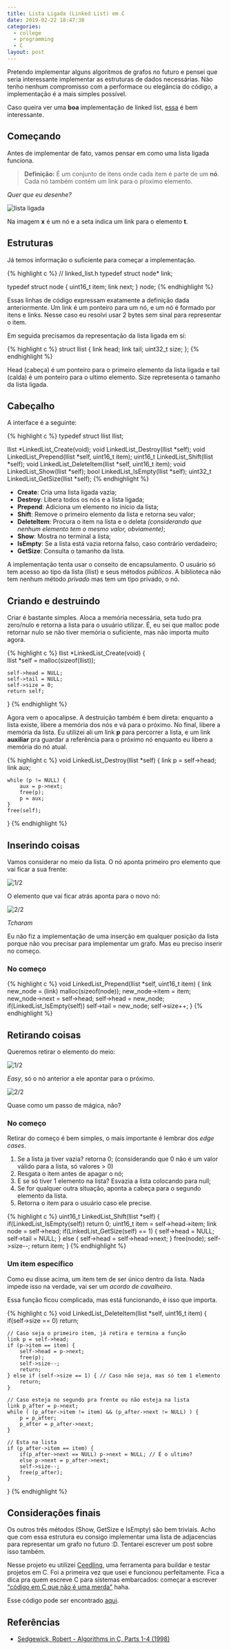 ```yaml
---
title: Lista Ligada (Linked List) em C
date: 2019-02-22 18:47:38
categories:
  - college
  - programming
  - C
layout: post
---
```



Pretendo implementar alguns algoritmos de grafos no futuro e pensei que seria interessante implementar as estruturas de dados necessárias. Não tenho nenhum compromisso com a performace ou elegância do código, a implementação é a mais simples possível.

Caso queira ver uma **boa** implementação de linked list, [essa](http://www.bxr.su/OpenBSD/sys/sys/queue.h) é bem interessante.

## Começando

Antes de implementar de fato, vamos pensar em como uma lista ligada funciona. 

> **Definição:** É um conjunto de itens onde cada item é parte de um  **nó**. Cada nó também contém um link para o pŕoximo elemento.

*Quer que eu desenhe?*

![lista ligada](/images/2019-02-22-lista-ligada-linked-list-em-c/01.png)

Na imagem **x** é um nó e a seta indica um link para o elemento **t**.

## Estruturas

Já temos informação o suficiente para começar a implementação.

{% highlight c %}
// linked_list.h
typedef struct node* link;

typedef struct node 
{
    uint16_t item;
    link next;
} node;
{% endhighlight %}

Essas linhas de código expressam exatamente a definição dada anteriormente. Um link é um ponteiro para um nó, e um nó é formado por itens e links. Nesse caso eu resolvi usar 2 bytes sem sinal para representar o item. 

Em seguida precisamos da representação da lista ligada em sí:

{% highlight c %}
struct llist 
{
    link head;
    link tail;
    uint32_t size;
};
{% endhighlight %}

Head (cabeça) é um ponteiro para o primeiro elemento da lista ligada e tail (calda) é um ponteiro para o ultimo elemento. Size repretesenta o tamanho da lista ligada.

## Cabeçalho

A interface é a seguinte:

{% highlight c %}
typedef struct llist llist;

llist *LinkedList_Create(void);
void LinkedList_Destroy(llist *self);
void LinkedList_Prepend(llist *self, uint16_t item);
uint16_t LinkedList_Shift(llist *self);
void LinkedList_DeleteItem(llist *self, uint16_t item);
void LinkedList_Show(llist *self);
bool LinkedList_IsEmpty(llist *self);
uint32_t LinkedList_GetSize(llist *self);
{% endhighlight %}

+ **Create**: Cria uma lista ligada vazia;
+ **Destroy**: Libera todos os nós e a lista ligada;
+ **Prepend**: Adiciona um elemento no inicio da lista;
+ **Shift**: Remove o primeiro elemento da lista e retorna seu valor;
+ **DeleteItem**: Procura o item na lista e o deleta *(considerando que nenhum elemento tem o mesmo valor, obviamente)*;
+ **Show**: Mostra no terminal a lista;
+ **IsEmpty**: Se a lista está vazia retorna falso, caso contrário verdadeiro;
+ **GetSize**: Consulta o tamanho da lista.

A implementação tenta usar o conseito de encapsulamento. O usuário só tem acesso ao tipo da lista (llist) e seus métodos *públicos*. A biblioteca não tem nenhum método *privado* mas tem um tipo privado, o nó. 

## Criando e destruindo

Criar é bastante simples. Aloca a memória necessária, seta tudo pra zero/nulo e retorna a lista para o usuário utilizar. É, eu sei que malloc pode retornar nulo se não tiver memória o suficiente, mas não importa muito agora.

{% highlight c %}
llist *LinkedList_Create(void) 
{   
    llist *self = malloc(sizeof(llist));

    self->head = NULL;
    self->tail = NULL;
    self->size = 0;
    return self;
}
{% endhighlight %}

Agora vem o apocalipse. A destruição também é bem direta: enquanto a lista existe, libere a memória dos nós e vá para o próximo. No final, libere a memória da lista. Eu utilizei ali um link **p** para percorrer a lista, e um link **auxiliar** pra guardar a referência para o próximo nó enquanto eu libero a memória do nó atual.

{% highlight c %}
void LinkedList_Destroy(llist *self)
{
    link p = self->head;
    link aux;

    while (p != NULL) {
        aux = p->next;
        free(p);
        p = aux;
    }
    free(self);
}
{% endhighlight %}

## Inserindo coisas

Vamos considerar no meio da lista. O nó aponta primeiro pro elemento que vai ficar a sua frente:

![1/2](/images/2019-02-22-lista-ligada-linked-list-em-c/03.png)

O elemento que vai ficar atrás aponta para o novo nó:

![2/2](/images/2019-02-22-lista-ligada-linked-list-em-c/04.png)

*Tcharam*

Eu não fiz a implementação de uma inserção em qualquer posição da lista porque não vou precisar para implementar um grafo. Mas eu preciso inserir no começo.

### No começo

{% highlight c %}
void LinkedList_Prepend(llist *self, uint16_t item)
{
    link new_node = (link) malloc(sizeof(node));
    new_node->item = item;
    new_node->next = self->head;
    self->head = new_node;
    if(LinkedList_IsEmpty(self)) self->tail = new_node;
    self->size++;
}
{% endhighlight %}

## Retirando coisas

Queremos retirar o elemento do meio:

![1/2](/images/2019-02-22-lista-ligada-linked-list-em-c/05.png)

*Easy*, só o nó anterior a ele apontar para o próximo.

![2/2](/images/2019-02-22-lista-ligada-linked-list-em-c/06.png)

Quase como um passo de mágica, não?

### No começo

Retirar do começo é bem simples, o mais importante é lembrar dos *edge cases*.

1. Se a lista ja tiver vazia? retorna 0; (considerando que 0 não é um valor válido para a lista, só valores > 0)
2. Resgata o item antes de apagar o nó;
3. E se só tiver 1 elemento na lista? Esvazia a lista colocando para null;
4. Se for qualquer outra situação, aponta a cabeça para o segundo elemento da lista.
5. Retorna o item para o usuário caso ele precise.

{% highlight c %}
uint16_t LinkedList_Shift(llist *self)
{
    if(LinkedList_IsEmpty(self)) return 0;
    uint16_t item = self->head->item;
    link node = self->head;
    if(LinkedList_GetSize(self) == 1) {
        self->head = NULL;
        self->tail = NULL;
    } else {
        self->head = self->head->next;
    }
    free(node);
    self->size--;
    return item;
}
{% endhighlight %}

### Um item específico

Como eu disse acima, um item tem de ser único dentro da lista. Nada impede isso na verdade, vai ser um *acordo de cavalheiro*.

Essa função ficou complicada, mas está funcionando, é isso que importa. 

{% highlight c %}
void LinkedList_DeleteItem(llist *self, uint16_t item)
{
    if(self->size == 0) return;

    // Caso seja o primeiro item, já retira e termina a função
    link p = self->head;
    if (p->item == item) {
        self->head = p->next;
        free(p);
        self->size--;
        return;
    } else if (self->size == 1) { // Caso não seja, mas só tem 1 elemento
        return;
    }

    // Caso esteja no segundo pra frente ou não esteja na lista
    link p_after = p->next;
    while ( (p_after->item != item) && (p_after->next != NULL) ) {
        p = p_after;
        p_after = p_after->next;
    }

    // Esta na lista
    if (p_after->item == item) {
        if(p_after->next == NULL) p->next = NULL; // É o ultimo? 
        else p->next = p_after->next; 
        self->size--;
        free(p_after);
    }
}
{% endhighlight %}

## Considerações finais

Os outros três métodos (Show, GetSize e IsEmpty) são bem triviais. Acho que com essa estrutura eu consigo implementar uma lista de adjacencias para representar um grafo no futuro :D. Tentarei escrever um post sobre isso também. 

Nesse projeto eu utilizei [Ceedling](https://github.com/ThrowTheSwitch/Ceedling), uma ferramenta para buildar e testar projetos em C. Foi a primeira vez que usei e funcionou perfeitamente. Fica a dica pra quem escreve C para sistemas embarcados: começar a escrever ["código em C que não é uma merda"](http://www.throwtheswitch.org/) haha. 

Esse código pode ser encontrado [aqui](https://github.com/rafaellcoellho/linked-list).

## Referências 
+ [Sedgewick, Robert - Algorithms in C, Parts 1-4 (1998)](https://www.amazon.com/Algorithms-Parts-1-4-Fundamentals-Structures/dp/0201314525)
